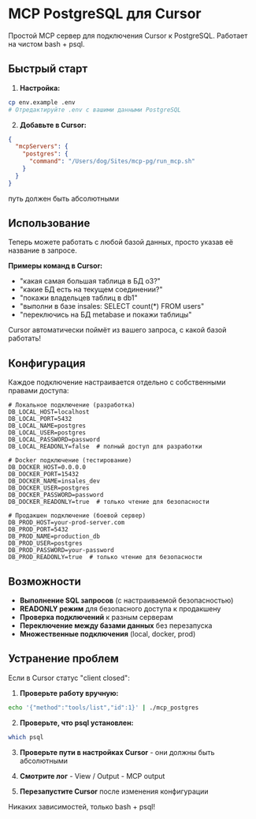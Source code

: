 # MCP PostgreSQL для Cursor

Простой MCP сервер для подключения Cursor к PostgreSQL. Работает на чистом bash + psql.

## Быстрый старт

1. **Настройка:**
```bash
cp env.example .env
# Отредактируйте .env с вашими данными PostgreSQL
```

2. **Добавьте в Cursor:**
```json
{
  "mcpServers": {
    "postgres": {
      "command": "/Users/dog/Sites/mcp-pg/run_mcp.sh"
    }
  }
}
```
путь должен быть абсолютными

## Использование


Теперь можете работать с любой базой данных, просто указав её название в запросе.

**Примеры команд в Cursor:**
- "какая самая большая таблица в БД o3?"
- "какие БД есть на текущем соединении?"
- "покажи владельцев таблиц в db1"
- "выполни в базе insales: SELECT count(*) FROM users"
- "переключись на БД metabase и покажи таблицы"

Cursor автоматически поймёт из вашего запроса, с какой базой работать!

## Конфигурация

Каждое подключение настраивается отдельно с собственными правами доступа:

```env
# Локальное подключение (разработка)
DB_LOCAL_HOST=localhost
DB_LOCAL_PORT=5432
DB_LOCAL_NAME=postgres
DB_LOCAL_USER=postgres
DB_LOCAL_PASSWORD=password
DB_LOCAL_READONLY=false  # полный доступ для разработки

# Docker подключение (тестирование)
DB_DOCKER_HOST=0.0.0.0
DB_DOCKER_PORT=15432
DB_DOCKER_NAME=insales_dev
DB_DOCKER_USER=postgres
DB_DOCKER_PASSWORD=password
DB_DOCKER_READONLY=true  # только чтение для безопасности

# Продакшен подключение (боевой сервер)
DB_PROD_HOST=your-prod-server.com
DB_PROD_PORT=5432
DB_PROD_NAME=production_db
DB_PROD_USER=postgres
DB_PROD_PASSWORD=your-password
DB_PROD_READONLY=true  # только чтение для безопасности
```

## Возможности

- **Выполнение SQL запросов** (с настраиваемой безопасностью)
- **READONLY режим** для безопасного доступа к продакшену
- **Проверка подключений** к разным серверам
- **Переключение между базами данных** без перезапуска
- **Множественные подключения** (local, docker, prod)

## Устранение проблем

Если в Cursor статус "client closed":

1. **Проверьте работу вручную:**
```bash
echo '{"method":"tools/list","id":1}' | ./mcp_postgres
```

2. **Проверьте, что psql установлен:**
```bash
which psql
```

3. **Проверьте пути в настройках Cursor** - они должны быть абсолютными

4. **Смотрите лог** - View / Output - MCP output

5. **Перезапустите Cursor** после изменения конфигурации

Никаких зависимостей, только bash + psql!
